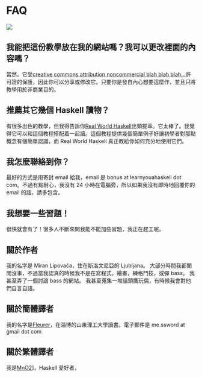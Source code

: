 # FAQ
![]($img/turtle.png)

## 我能把這份教學放在我的網站嗎？我可以更改裡面的內容嗎？

當然。它受[creative commons attribution noncommercial blah blah blah...](http://creativecommons.org/licenses/by-nc-sa/3.0/)許可證的保護，因此你可以分享或修改它。只要你是發自內心想要這麼作，並且只將教學用於非商業目的。

## 推薦其它幾個 Haskell 讀物？

有很多出色的教學，但我得告訴你[Real World Haskell](http://book.realworldhaskell.org/read/)出類拔萃。它太棒了。我覺得它可以和這個教程搭配着一起讀。這個教程提供幾個簡單例子好讓初學者對那點概念有個簡單認識，而 Real World Haskell 真正教給你如何充分地使用它們。

## 我怎麼聯絡到你？

最好的方式是用寄封 email 給我，email 是 bonus at learnyouahaskell dot com。不過有點耐心，我沒有 24 小時在電腦旁，所以如果我沒有即時地回覆你的 email 的話，請多包含。

## 我想要一些習題！

很快就會有了！很多人不斷來問我能不能加些習題，我正在趕工呢。

## 關於作者

我的名字是 Miran Lipovača，住在斯洛文尼亞的 Ljubljana。
大部分時間我都閒閒沒事，不過當我認真的時候我不是在寫程式，繪畫，練格鬥技，或彈 bass。
我甚至弄了一個討論 bass 的網站。
我甚至蒐集一堆貓頭鷹玩偶，有時候我會對他們自言自語。

## 關於簡體譯者

我的名字是[Fleurer](http://fleurer-lee.com)，在淄博的山東理工大學讀書。電子郵件是 me.ssword at gmail dot com

## 關於繁體譯者

我是[MnO2](http://blog.mno2.org)]，Haskell 愛好者，
